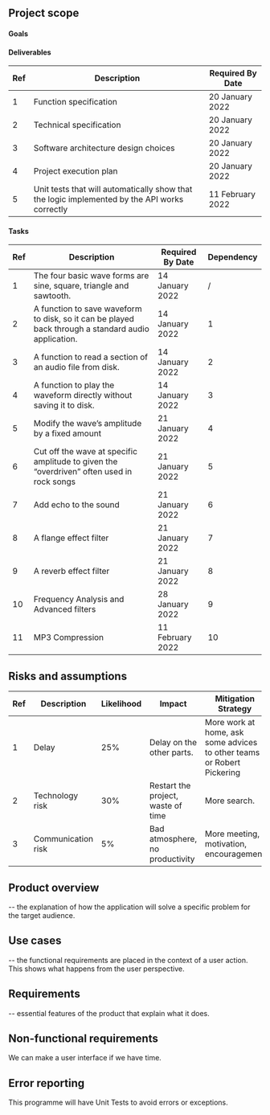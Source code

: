 ## Project scope 

#### Goals


#### Deliverables

| Ref       | Description     | Required By Date | 
| --------- | ---------|------------------| 
| 1 | Function specification | 20 January 2022 | 
| 2 | Technical specification | 20 January 2022
| 3 | Software architecture design choices | 20 January 2022
| 4 | Project execution plan | 20 January 2022
| 5 | Unit tests that will automatically show that the logic implemented by the API works correctly | 11 February 2022 


#### Tasks


| Ref       | Description     | Required By Date | Dependency |
| --------- | ----------------|------------------|----------- |
|1|The four basic wave forms are sine, square, triangle and sawtooth.| 14 January 2022|/|
|2|A function to save waveform to disk, so it can be played back through a standard audio application. |14 January 2022| 1|
|3|A function to read a section of an audio file from disk.|14 January 2022|2|
|4|A function to play the waveform directly without saving it to disk.|14 January 2022|3|
|5|Modify the wave’s amplitude by a fixed amount  |21 January 2022|4|
|6|Cut off the wave at specific amplitude to given the “overdriven” often used in rock songs|21 January 2022|5|
|7|Add echo to the sound|21 January 2022|6|
|8|A flange effect filter|21 January 2022|7|
|9|A reverb effect filter|21 January 2022|8|
|10|Frequency Analysis and Advanced filters|28 January 2022|9|
|11|MP3 Compression|11 February 2022|10|



## Risks and assumptions 

| Ref | Description | Likelihood | Impact | Mitigation Strategy|
|-|-|-|-|-|
|1|Delay| 25% | Delay on the other parts. | More work at home, ask some advices to other teams or Robert Pickering| 
|2 |Technology risk | 30% | Restart the project, waste of time  | More search. |
|3| Communication risk | 5% | Bad atmosphere, no productivity | More meeting, motivation, encouragement |

## Product overview 
-- the explanation of how the application will solve a specific problem for the target audience.



## Use cases 
-- the functional requirements are placed in the context of a user action. This shows what happens from the user perspective.



## Requirements 
-- essential features of the product that explain what it does.


## Non-functional requirements 

We can make a user interface if we have time.

## Error reporting 
This programme will have Unit Tests to avoid errors or exceptions. 
